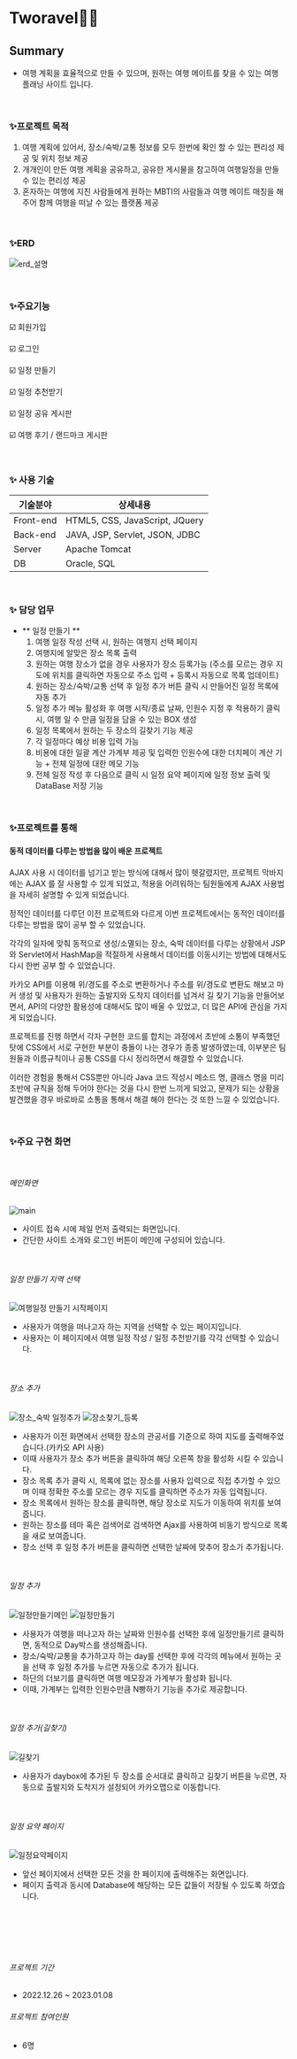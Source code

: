 # Tworavel👩‍💻


## Summary
- 여행 계획을 효율적으로 만들 수 있으며, 원하는 여행 메이트를 찾을 수 있는 여행 플래닝 사이트 입니다.

&nbsp;
&nbsp;

### ✨프로젝트 목적
1.  여행 계획에 있어서, 장소/숙박/교통 정보를 모두 한번에 확인 할 수 있는 편리성 제공 및 위치 정보 제공
2.  개개인이 만든 여행 계획을 공유하고, 공유한 게시물을 참고하여 여행일정을 만들 수 있는 편리성 제공
3.  혼자하는 여행에 지친 사람들에게 원하는 MBTI의 사람들과 여행 메이트 매칭을 해주어 함께 여행을 떠날 수 있는 플랫폼 제공


&nbsp;
&nbsp;

### ✨ERD
![erd_설명](https://user-images.githubusercontent.com/111338981/212251785-3b0deacb-7602-485d-8560-76a0b2ee7ca5.png)


&nbsp;
&nbsp;

### ✨주요기능
☑️ 회원가입

☑️ 로그인

☑️ 일정 만들기

☑️ 일정 추천받기

☑️ 일정 공유 게시판

☑️ 여행 후기 / 랜드마크 게시판


&nbsp;
&nbsp;

### ✨ 사용 기술
| 기술분야 | 상세내용 |
| ------ | ------ |
| Front-end | HTML5, CSS, JavaScript, JQuery |
| Back-end | JAVA, JSP, Servlet, JSON, JDBC |
| Server | Apache Tomcat |
| DB | Oracle, SQL |

&nbsp;
 &nbsp;     

### ✨ 담당 업무
- ** 일정 만들기 ** 
     1. 여행 일정 작성 선택 시, 원하는 여행지 선택 페이지 
     2. 여행지에 알맞은 장소 목록 출력
     3. 원하는 여행 장소가 없을 경우 사용자가 장소 등록가능 (주소를 모르는 경우 지도에 위치를 클릭하면 자동으로 주소 입력 + 등록시 자동으로 목록 업데이트)
     4. 원하는 장소/숙박/교통 선택 후 일정 추가 버튼 클릭 시 만들어진 일정 목록에 자동 추가
     5. 일정 추가 메뉴 활성화 후 여행 시작/종료 날짜, 인원수 지정 후 적용하기 클릭시, 여행 일 수 만큼 일정을 담을 수 있는 BOX 생성
     6. 일정 목록에서 원하는 두 장소의 길찾기 기능 제공
     7. 각 일정마다 예상 비용 입력 가능
     8. 비용에 대한 일괄 계산 가계부 제공 및 입력한 인원수에 대한 더치페이 계산 기능 + 전체 일정에 대한 메모 기능
     9. 전체 일정 작성 후 다음으로 클릭 시 일정 요약 페이지에 일정 정보 출력 및 DataBase 저장 기능
     
&nbsp;
&nbsp;
 &nbsp;
     
     
 ### ✨프로젝트를 통해
 
 #### 동적 데이터를 다루는 방법을 많이 배운 프로젝트
 
AJAX 사용 시 데이터를 넘기고 받는 방식에 대해서 많이 헷갈렸지만,
프로젝트 막바지에는 AJAX 를 잘 사용할 수 있게 되었고, 적용을 어려워하는 팀원들에게 AJAX  사용법을 자세히 설명할 수 있게 되었습니다.

정적인 데이터를 다루던 이전 프로젝트와 다르게 이번 프로젝트에서는 동적인 데이터를 다루는 방법을 많이 공부 할 수 있었습니다.

각각의 일자에 맞춰 동적으로 생성/소멸되는 장소, 숙박 데이터를 다루는 상황에서  JSP와 Servlet에서 HashMap을 적절하게 사용해서 데이터를 이동시키는 방법에 대해서도 다시 한번 공부 할 수 있었습니다.

카카오 API를 이용해 위/경도를 주소로 변환하거나 주소를 위/경도로 변환도 해보고 마커 생성 및 사용자가 원하는 출발지와 도착지 데이터를 넘겨서 길 찾기 기능을 만들어보면서, API의 다양한 활용성에 대해서도 많이 배울 수 있었고, 더 많은 API에 관심을 가지게 되었습니다.

프로젝트를 진행 하면서 각자 구현한 코드를 합치는 과정에서 초반에 소통이 부족했던 탓에 CSS에서 서로 구현한 부분이 충돌이 나는 경우가 종종 발생하였는데, 이부분은 팀원들과 이름규칙이나 공통 CSS를 다시 정리하면서 해결할 수 있었습니다.

이러한 경험을 통해서 CSS뿐만 아니라 Java 코드 작성시 메소드 명, 클래스 명을 미리 초반에 규칙을 정해 두어야 한다는 것을 다시 한번 느끼게 되었고, 문제가 되는 상황을 발견했을 경우 바로바로 소통을 통해서 해결 해야 한다는 것 또한 느낄 수 있었습니다.





&nbsp;
&nbsp;

 ### ✨주요 구현 화면
 &nbsp;
 &nbsp;
###### _메인화면_
 ![main](https://user-images.githubusercontent.com/111338981/212252016-7809f3ec-99e0-4f70-963d-c1884d740668.png)
 
 - 사이트 접속 시에 제일 먼저 출력되는 화면입니다.
 - 간단한 사이트 소개와 로그인 버튼이 메인에 구성되어 있습니다.
 
&nbsp;
&nbsp;
&nbsp;
###### _일정 만들기 지역 선택_
![여행일정 만들기 시작페이지](https://user-images.githubusercontent.com/111338981/212252358-dcb7ad81-6212-421b-a52b-aec134346296.png)

 - 사용자가 여행을 떠나고자 하는 지역을 선택할 수 있는 페이지입니다.
 - 사용자는 이 페이지에서 여행 일정 작성 / 일정 추천받기를 각각 선택할 수 있습니다.
 
&nbsp;
&nbsp;
&nbsp;
###### _장소 추가_

![장소_숙박 일정추가](https://user-images.githubusercontent.com/111338981/214493133-04ed8f50-6e3b-449e-b055-47e6c32dc30f.png)
![장소찾기_등록](https://user-images.githubusercontent.com/111338981/214493145-89786fbd-f7e5-4cb0-a105-6bfa63ffa4bb.png)

 - 사용자가 이전 화면에서 선택한 장소의 관공서를 기준으로 하여 지도를 출력해주었습니다.(카카오 API 사용)
 - 이때 사용자가 장소 추가 버튼을 클릭하여 해당 오른쪽 창을 활성화 시킬 수 있습니다.
 - 장소 목록 추가 클릭 시, 목록에 없는 장소를 사용자 입력으로 직접 추가할 수 있으며 이때 정확한 주소를 모르는 경우 지도를 클릭하면 주소가 자동 입력됩니다.
 - 장소 목록에서 원하는 장소를 클릭하면, 해당 장소로 지도가 이동하여 위치를 보여줍니다.
 - 원하는 장소를 테마 혹은 검색어로 검색하면 Ajax를 사용하여 비동기 방식으로 목록을 새로 보여줍니다.
 - 장소 선택 후 일정 추가 버튼을 클릭하면 선택한 날짜에 맞추어 장소가 추가됩니다.

&nbsp;
&nbsp;
&nbsp;
###### _일정 추가_
![일정만들기메인](https://user-images.githubusercontent.com/111338981/214493182-5ba2fc75-c3b9-42f8-8aff-e5916cefcd9a.png)
![일정만들기](https://user-images.githubusercontent.com/111338981/214493173-fa7acd60-226d-42ff-81bc-4a482e27b45b.png)


 - 사용자가 여행을 떠나고자 하는 날짜와 인원수를 선택한 후에 일정만들기르 클릭하면, 동적으로 Day박스를 생성해줍니다.
 - 장소/숙박/교통을 추가하고자 하는 day를 선택한 후에 각각의 메뉴에서 원하는 곳을 선택 후 일정 추가를 누르면 자동으로 추가가 됩니다.
 - 하단의 더보기를 클릭하면 여행 메모장과 가계부가 활성화 됩니다.
 - 이때, 가계부는 입력한 인원수만큼 N빵하기 기능을 추가로 제공합니다.

&nbsp;
&nbsp;
&nbsp;
###### _일정 추가(길찾기)_
![길찾기](https://user-images.githubusercontent.com/111338981/214493204-9410e398-8868-4de0-9d2c-9cad837908fa.png)

 - 사용자가 daybox에 추가된 두 장소를 순서대로 클릭하고 길찾기 버튼을 누르면, 자동으로 출발지와 도착지가 설정되어 카카오맵으로 이동합니다.

&nbsp;
&nbsp;
&nbsp;
###### _일정 요약 페이지_
![일정요약페이지](https://user-images.githubusercontent.com/111338981/214493213-0df7ccb0-0964-4307-aa5d-4cd823009303.png)

 - 앞선 페이지에서 선택한 모든 것을 한 페이지에 출력해주는 화면입니다.
 - 페이지 출력과 동시에 Database에 해당하는 모든 값들이 저장될 수 있도록 하였습니다.



&nbsp;
&nbsp;
---
&nbsp;
&nbsp;
###### _프로젝트 기간_
- 2022.12.26 ~ 2023.01.08


###### _프로젝트 참여인원_
- 6명


